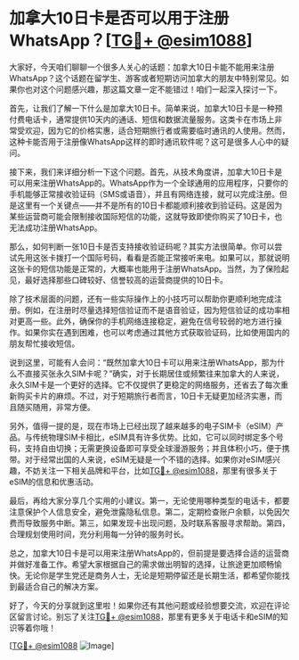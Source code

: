 # 加拿大10日卡是否可以用于注册WhatsApp？[[TG💪+ @esim1088](https://t.me/s/esim1088)]

大家好，今天咱们聊聊一个很多人关心的话题：加拿大10日卡能不能用来注册WhatsApp？这个话题在留学生、游客或者短期访问加拿大的朋友中特别常见。如果你也对这个问题感兴趣，那这篇文章一定不能错过！咱们一起深入探讨一下。

首先，让我们了解一下什么是加拿大10日卡。简单来说，加拿大10日卡是一种预付费电话卡，通常提供10天内的通话、短信和数据流量服务。这类卡在市场上非常受欢迎，因为它的价格实惠，适合短期旅行者或需要临时通讯的人使用。然而，这种卡能否用于注册像WhatsApp这样的即时通讯软件呢？这可是很多人心中的疑问。

接下来，我们来详细分析一下这个问题。首先，从技术角度讲，加拿大10日卡是可以用来注册WhatsApp的。WhatsApp作为一个全球通用的应用程序，只要你的手机能够正常接收验证码（SMS或语音），并且有网络连接，就可以完成注册。但是这里有一个关键点——并不是所有的10日卡都能顺利接收到验证码。这是因为某些运营商可能会限制接收国际短信的功能，这就导致即使你购买了10日卡，也无法成功注册WhatsApp。

那么，如何判断一张10日卡是否支持接收验证码呢？其实方法很简单。你可以尝试先用这张卡拨打一个国际号码，看看是否能正常接听来电。如果可以，那就说明这张卡的短信功能是正常的，大概率也能用于注册WhatsApp。当然，为了保险起见，最好选择那些口碑较好、信誉较高的运营商提供的10日卡。

除了技术层面的问题，还有一些实际操作上的小技巧可以帮助你更顺利地完成注册。例如，在注册时尽量选择短信验证而不是语音验证，因为短信验证的成功率相对更高一些。此外，确保你的手机网络连接稳定，避免在信号较弱的地方进行操作。如果你实在遇到困难，也可以考虑通过其他方式获取验证码，比如使用国内的朋友帮忙接收短信。

说到这里，可能有人会问：“既然加拿大10日卡可以用来注册WhatsApp，那为什么不直接买张永久SIM卡呢？”确实，对于长期居住或频繁往来加拿大的人来说，永久SIM卡是一个更好的选择。它不仅提供了更稳定的网络服务，还省去了每次重新购买卡片的麻烦。不过，对于短期旅行者而言，10日卡无疑更加经济实惠，而且随买随用，非常方便。

另外，值得一提的是，现在市场上已经出现了越来越多的电子SIM卡（eSIM）产品。与传统物理SIM卡相比，eSIM具有许多优势。比如，它可以同时绑定多个号码，支持自由切换；无需更换设备即可享受全球漫游服务；并且体积小巧，便于携带。对于经常出国的人来说，eSIM无疑是一个不错的选择。如果你对eSIM感兴趣，不妨关注一下相关品牌和平台，比如[TG💪+ @esim1088](https://t.me/s/esim1088)，那里有很多关于eSIM的信息和优惠活动。

最后，再给大家分享几个实用的小建议。第一，无论使用哪种类型的电话卡，都要注意保护个人信息安全，避免泄露隐私信息。第二，定期检查账户余额，以免因欠费而导致服务中断。第三，如果发现卡出现问题，及时联系客服寻求帮助。第四，合理规划使用时间，充分利用每一分钟的服务时长。

总之，加拿大10日卡是可以用来注册WhatsApp的，但前提是要选择合适的运营商并做好准备工作。希望大家根据自己的需求做出明智的选择，让旅途更加顺畅愉快。无论你是学生党还是商务人士，无论是短期停留还是长期生活，都希望你能找到最适合自己的解决方案。

好了，今天的分享就到这里啦！如果你还有其他问题或经验想要交流，欢迎在评论区留言讨论。别忘了关注[TG💪+ @esim1088](https://t.me/s/esim1088)，那里有更多关于电话卡和eSIM的知识等着你哦！

[[TG💪+ @esim1088](https://t.me/s/esim1088) ![Image](https://i.postimg.cc/4NQfJmqS/Snipaste-2025-05-13-00-14-12.png)]